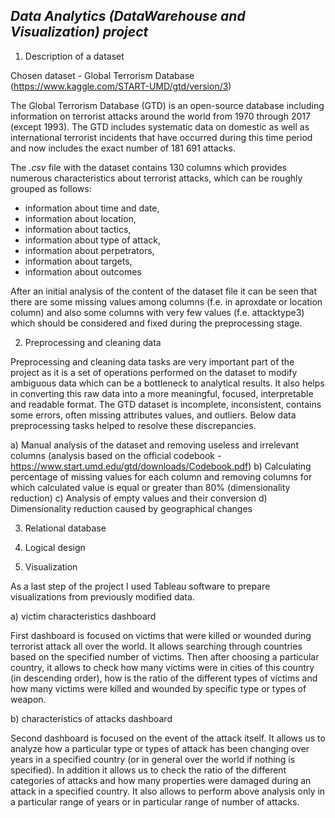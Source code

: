 ## *Data Analytics (DataWarehouse and Visualization) project*

1. Description of a dataset

Chosen dataset - Global Terrorism Database (https://www.kaggle.com/START-UMD/gtd/version/3)

The Global Terrorism Database (GTD) is an open-source database including information on terrorist attacks around the world from 1970 through 2017 (except 1993). The GTD includes systematic data on domestic as well as international terrorist incidents that have occurred during this time period and now includes the exact number of 181 691 attacks.

The *.csv* file with the dataset contains 130 columns which provides numerous characteristics about terrorist attacks, which can be roughly grouped as follows:
- information about time and date,
- information about location, 
- information about tactics, 
- information about type of attack,
- information about perpetrators, 
- information about targets, 
- information about outcomes

After an initial analysis of the content of the dataset file it can be seen that there are some missing values among columns (f.e. in aproxdate or location column) and also some columns with very few values  (f.e. attacktype3) which should be considered and fixed during the preprocessing stage.

2. Preprocessing and cleaning data

Preprocessing and cleaning data tasks are very important part of the project as it is a set of
operations performed on the dataset to modify ambiguous data which can be a bottleneck to analytical results. It also helps in converting this raw data into a more meaningful, focused, interpretable and readable format.
The GTD dataset is incomplete, inconsistent, contains some errors, often missing attributes values, and outliers. Below data preprocessing tasks helped to resolve these discrepancies.

a) Manual analysis of the dataset and removing useless and irrelevant columns (analysis based on the official codebook - https://www.start.umd.edu/gtd/downloads/Codebook.pdf)
b) Calculating percentage of missing values for each column and removing columns for which calculated value is equal or greater than 80% (dimensionality reduction)
c) Analysis of empty values and their conversion
d) Dimensionality reduction caused by geographical changes

3. Relational database

4. Logical design

5. Visualization

As a last step of the project I used Tableau software to prepare visualizations from previously modified data.

a) victim characteristics dashboard

First dashboard is focused on victims that were killed or wounded during terrorist attack all over the world.
It allows searching through countries based on the specified number of victims. Then after choosing a particular country, it allows to check how many victims were in cities of this country (in descending order), how is the ratio of the different types of victims and how many victims were killed and wounded by specific type or types of weapon.

b) characteristics of attacks dashboard

Second dashboard is focused on the event of the attack itself.
It allows us to analyze how a particular type or types of attack has been changing over years in a specified country (or in general over the world if nothing is specified).
In addition it allows us to check the ratio of the different categories of attacks and how many properties were damaged during an attack in a specified country.
It also allows to perform above analysis only in a particular range of years or in particular range of number of attacks.


